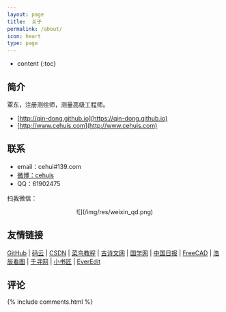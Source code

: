 ```yaml
---
layout: page
title:  关于
permalink: /about/
icon: heart
type: page
---
```

* content
{:toc}

## 简介

覃东，注册测绘师，测量高级工程师。

- [http://qin-dong.github.io](https://qin-dong.github.io)
- [http://www.cehuis.com](http://www.cehuis.com)

## 联系

* email：cehui#139.com
* [微博：cehuis](http://weibo.com/qindonge)
* QQ：61902475

扫我微信：

<center>![](/img/res/weixin_qd.png)</center>


## 友情链接

[GitHub](https://github.com/Qin-Dong) \| [码云](https://gitee.com/Qin-Dong/) \| [CSDN](https://blog.csdn.net/hjpqindong) \| [菜鸟教程](https://www.runoob.com) \| [古诗文网](https://www.gushiwen.org/) \| [国学网](http://www.guoxue.com/wenxian/wxshi/shibu.htm) \| [中国日报](http://www.chinadaily.com.cn/) \| [FreeCAD](https://github.com/FreeCAD/FreeCAD/releases/) \| [浩辰看图](http://web.gstarcad.com/) \| [千寻网](https://www.qxwz.com/) \| [小书匠](http://markdown.xiaoshujiang.com/) \| [EverEdit](http://everedit.cn/) 


## 评论

{% include comments.html %}

